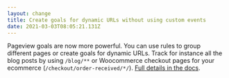 ```yaml
---
layout: change
title: Create goals for dynamic URLs without using custom events
date: 2021-03-03T08:05:21.131Z
---
```

Pageview goals are now more powerful. You can use rules to group different pages or create goals for dynamic URLs. Track for instance all the blog posts by using `/blog/**` or Woocommerce checkout pages for your ecommerce (`/checkout/order-received/*/`). [Full details in the docs](https://plausible.io/docs/pageview-goals).